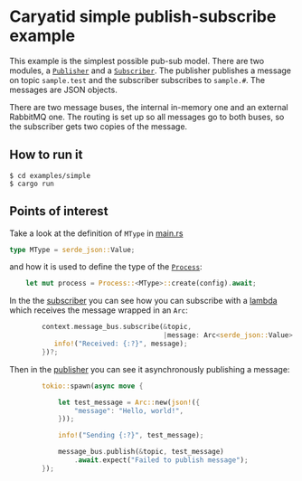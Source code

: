 # Caryatid simple publish-subscribe example

This example is the simplest possible pub-sub model. There are two modules, a [`Publisher`](src/publisher.rs) and a
[`Subscriber`](src/subscriber.rs). The publisher publishes a message on topic `sample.test` and the subscriber subscribes
to `sample.#`.  The messages are JSON objects.

There are two message buses, the internal in-memory one and an external RabbitMQ one.  The routing is set up
so all messages go to both buses, so the subscriber gets two copies of the message.

## How to run it

```shell
$ cd examples/simple
$ cargo run
```

## Points of interest

Take a look at the definition of `MType` in [main.rs](src/main.rs#L19)

```rust
type MType = serde_json::Value;
```

and how it is used to define the type of the [`Process`](src/main.rs#L38):

```rust
    let mut process = Process::<MType>::create(config).await;
```

In the the [subscriber](src/subscriber.rs) you can see how you can subscribe with
a [lambda](src/subscriber.rs#L32) which receives the message wrapped in an `Arc`:

```rust
        context.message_bus.subscribe(&topic,
                                      |message: Arc<serde_json::Value>| {
           info!("Received: {:?}", message);
        })?;
```

Then in the [publisher](src/publisher.rs) you can see it asynchronously publishing
a message:

```rust
        tokio::spawn(async move {

            let test_message = Arc::new(json!({
                "message": "Hello, world!",
            }));

            info!("Sending {:?}", test_message);

            message_bus.publish(&topic, test_message)
                .await.expect("Failed to publish message");
        });
```




